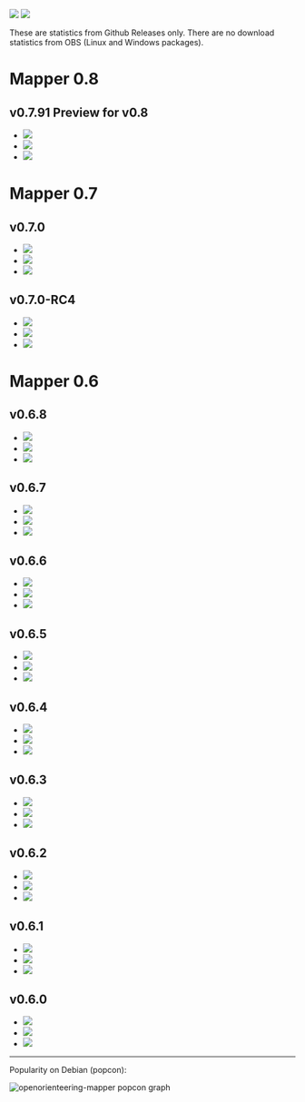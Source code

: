 ![](https://img.shields.io/github/downloads/openorienteering/Mapper/total.svg)
![](https://img.shields.io/badge/since-v0.6.0-lightgrey.svg)

These are statistics from Github Releases only. There are no download statistics from OBS (Linux and Windows packages).

# Mapper 0.8

## v0.7.91 Preview for v0.8

- ![](https://img.shields.io/github/downloads/openorienteering/Mapper/v0.7.91/OpenOrienteering-Mapper-0.7.91-Android-armeabi-v7a.apk.svg)
- ![](https://img.shields.io/github/downloads/openorienteering/Mapper/v0.7.91/OpenOrienteering-Mapper-0.7.91-Android-x86.apk.svg)
- ![](https://img.shields.io/github/downloads/openorienteering/Mapper/v0.7.91/OpenOrienteering-Mapper-0.7.91-macOS.dmg.svg)

# Mapper 0.7

## v0.7.0

- ![](https://img.shields.io/github/downloads/openorienteering/Mapper/v0.7.0.1/OpenOrienteering-Mapper-0.7.0.1-Android-armeabi-v7a.apk.svg)
- ![](https://img.shields.io/github/downloads/openorienteering/Mapper/v0.7.0.1/OpenOrienteering-Mapper-0.7.0.1-Android-x86.apk.svg)
- ![](https://img.shields.io/github/downloads/openorienteering/Mapper/v0.7.0/OpenOrienteering-Mapper-0.7.0-macOS.dmg.svg)

## v0.7.0-RC4

- ![](https://img.shields.io/github/downloads/openorienteering/Mapper/v0.7.0-RC4/OpenOrienteering-Mapper-0.7.0-RC4-Android-armeabi-v7a.apk.svg)
- ![](https://img.shields.io/github/downloads/openorienteering/Mapper/v0.7.0-RC4/OpenOrienteering-Mapper-0.7.0-RC4-Android-x86.apk.svg)
- ![](https://img.shields.io/github/downloads/openorienteering/Mapper/v0.7.0-RC4/OpenOrienteering-Mapper-0.7.0-RC4-macOS.dmg.svg)


# Mapper 0.6

## v0.6.8

- ![](https://img.shields.io/github/downloads/openorienteering/Mapper/v0.6.8/OpenOrienteering-Mapper-0.6.8-Android-armeabi-v7a.apk.svg)
- ![](https://img.shields.io/github/downloads/openorienteering/Mapper/v0.6.8/OpenOrienteering-Mapper-0.6.8-Android-x86.apk.svg)
- ![](https://img.shields.io/github/downloads/openorienteering/Mapper/v0.6.8/OpenOrienteering-Mapper-0.6.8-macOS-x64.dmg.svg)

## v0.6.7

- ![](https://img.shields.io/github/downloads/openorienteering/Mapper/v0.6.7/OpenOrienteering-Mapper-0.6.7-Android-armeabi-v7a.apk.svg)
- ![](https://img.shields.io/github/downloads/openorienteering/Mapper/v0.6.7/OpenOrienteering-Mapper-0.6.7-Android-x86.apk.svg)
- ![](https://img.shields.io/github/downloads/openorienteering/Mapper/v0.6.7/OpenOrienteering-Mapper-0.6.7-macOS-x64.dmg.svg)

## v0.6.6

- ![](https://img.shields.io/github/downloads/openorienteering/Mapper/v0.6.6/OpenOrienteering-Mapper-0.6.6-Android-armeabi-v7a.apk.svg)
- ![](https://img.shields.io/github/downloads/openorienteering/Mapper/v0.6.6/OpenOrienteering-Mapper-0.6.6-Android-x86.apk.svg)
- ![](https://img.shields.io/github/downloads/openorienteering/Mapper/v0.6.6/OpenOrienteering-Mapper-0.6.6-macOS-x64.dmg.svg)

## v0.6.5

- ![](https://img.shields.io/github/downloads/openorienteering/Mapper/v0.6.5/OpenOrienteering-Mapper-0.6.5-Android-armeabi-v7a.apk.svg)
- ![](https://img.shields.io/github/downloads/openorienteering/Mapper/v0.6.5/OpenOrienteering-Mapper-0.6.5-Android-x86.apk.svg)
- ![](https://img.shields.io/github/downloads/openorienteering/Mapper/v0.6.5/OpenOrienteering-Mapper-0.6.5-macOS-x64.dmg.svg)

## v0.6.4

- ![](https://img.shields.io/github/downloads/openorienteering/Mapper/v0.6.4/OpenOrienteering-Mapper-0.6.4-Android-armeabi-v7a.apk.svg)
- ![](https://img.shields.io/github/downloads/openorienteering/Mapper/v0.6.4/OpenOrienteering-Mapper-0.6.4-Android-x86.apk.svg)
- ![](https://img.shields.io/github/downloads/openorienteering/Mapper/v0.6.4/OpenOrienteering-Mapper-0.6.4-Darwin-x64.dmg.svg)

## v0.6.3

- ![](https://img.shields.io/github/downloads/openorienteering/Mapper/v0.6.3/OpenOrienteering-Mapper-0.6.3-Android-armeabi-v7a.apk.svg)
- ![](https://img.shields.io/github/downloads/openorienteering/Mapper/v0.6.3/OpenOrienteering-Mapper-0.6.3-Android-x86.apk.svg)
- ![](https://img.shields.io/github/downloads/openorienteering/Mapper/v0.6.3/OpenOrienteering-Mapper-0.6.3-Darwin-x64.dmg.svg)

## v0.6.2

- ![](https://img.shields.io/github/downloads/openorienteering/Mapper/v0.6.2/OpenOrienteering-Mapper-0.6.2-Android-armeabi-v7a.apk.svg)
- ![](https://img.shields.io/github/downloads/openorienteering/Mapper/v0.6.2/OpenOrienteering-Mapper-0.6.2-Android-x86.apk.svg)
- ![](https://img.shields.io/github/downloads/openorienteering/Mapper/v0.6.2/OpenOrienteering-Mapper-0.6.2-Darwin-x64.dmg.svg)

## v0.6.1

- ![](https://img.shields.io/github/downloads/openorienteering/Mapper/v0.6.1/OpenOrienteering-Mapper-0.6.1-Android-armeabi-v7a.apk.svg)
- ![](https://img.shields.io/github/downloads/openorienteering/Mapper/v0.6.1/OpenOrienteering-Mapper-0.6.1-Android-x86.apk.svg)
- ![](https://img.shields.io/github/downloads/openorienteering/Mapper/v0.6.1/OpenOrienteering-Mapper-0.6.1-Darwin-x64.dmg.svg)

## v0.6.0

- ![](https://img.shields.io/github/downloads/openorienteering/Mapper/v0.6.0/OpenOrienteering-Mapper-0.6.0-Android-armeabi-v7a.apk.svg)
- ![](https://img.shields.io/github/downloads/openorienteering/Mapper/v0.6.0/OpenOrienteering-Mapper-0.6.0-Android-x86.apk.svg)
- ![](https://img.shields.io/github/downloads/openorienteering/Mapper/v0.6.0/OpenOrienteering-Mapper-0.6.0-Darwin-x64.dmg.svg)


---

Popularity on Debian (popcon):

![openorienteering-mapper popcon graph](https://qa.debian.org/cgi-bin/popcon-png?packages=openorienteering-mapper&show_installed=on&want_legend=on&want_ticks=on&date_fmt=%25Y-%25m&beenhere=1)



